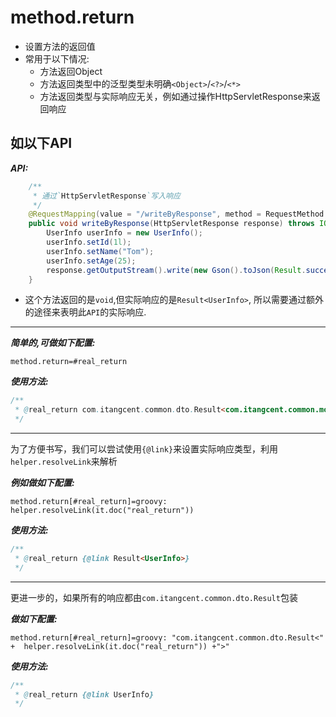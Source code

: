 # method.return

- 设置方法的返回值
- 常用于以下情况:
    - 方法返回Object
    - 方法返回类型中的泛型类型未明确`<Object>`/`<?>`/`<*>`
    - 方法返回类型与实际响应无关，例如通过操作HttpServletResponse来返回响应

## 如以下API

***API:***

```java
    /**
     * 通过`HttpServletResponse`写入响应
     */
    @RequestMapping(value = "/writeByResponse", method = RequestMethod.GET)
    public void writeByResponse(HttpServletResponse response) throws IOException {
        UserInfo userInfo = new UserInfo();
        userInfo.setId(1l);
        userInfo.setName("Tom");
        userInfo.setAge(25);
        response.getOutputStream().write(new Gson().toJson(Result.success(userInfo)).getBytes(Charsets.UTF_8));
    }
```

- 这个方法返回的是`void`,但实际响应的是`Result<UserInfo>`, 所以需要通过额外的途径来表明此`API`的实际响应.


---

***简单的,可做如下配置:***

```properties
method.return=#real_return
```

***使用方法:***

```java
/**
 * @real_return com.itangcent.common.dto.Result<com.itangcent.common.model.UserInfo>
 */
```

---


为了方便书写，我们可以尝试使用`{@link}`来设置实际响应类型，利用`helper.resolveLink`来解析

***例如做如下配置:***

```properties
method.return[#real_return]=groovy: helper.resolveLink(it.doc("real_return"))
```

***使用方法:***

```java
/**
 * @real_return {@link Result<UserInfo>}
 */
```


---


更进一步的，如果所有的响应都由`com.itangcent.common.dto.Result`包装

***做如下配置:***

```properties
method.return[#real_return]=groovy: "com.itangcent.common.dto.Result<" +  helper.resolveLink(it.doc("real_return")) +">"
```

***使用方法:***

```java
/**
 * @real_return {@link UserInfo}
 */
```
